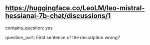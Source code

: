 ## https://huggingface.co/LeoLM/leo-mistral-hessianai-7b-chat/discussions/1

contains_question: yes

question_part: First sentence of the description wrong?